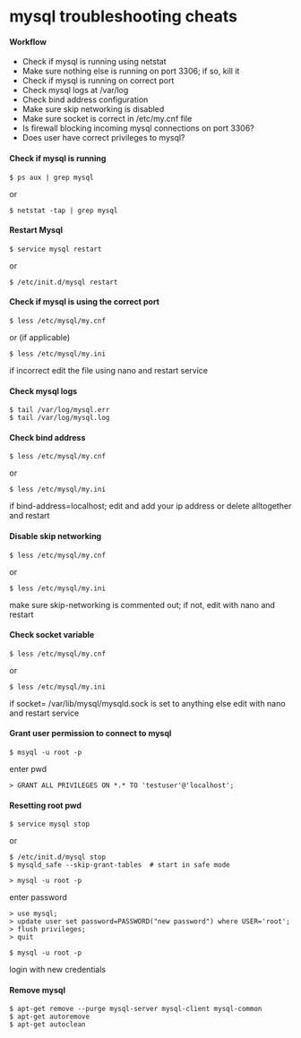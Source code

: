 mysql troubleshooting cheats
============================

#### Workflow

* Check if mysql is running using netstat
* Make sure nothing else is running on port 3306; if so, kill it
* Check if mysql is running on correct port
* Check mysql logs at /var/log
* Check bind address configuration 
* Make sure skip networking is disabled
* Make sure socket is correct in /etc/my.cnf file
* Is firewall blocking incoming mysql connections on port 3306?
* Does user have correct privileges to mysql?

#### Check if mysql is running

	$ ps aux | grep mysql

or

	$ netstat -tap | grep mysql

#### Restart Mysql

	$ service mysql restart

or

	$ /etc/init.d/mysql restart


#### Check if mysql is using the correct port

	$ less /etc/mysql/my.cnf

or (if applicable)

	$ less /etc/mysql/my.ini

if incorrect edit the file using nano and restart service 


#### Check mysql logs

	$ tail /var/log/mysql.err
	$ tail /var/log/mysql.log

#### Check bind address

	$ less /etc/mysql/my.cnf

or

	$ less /etc/mysql/my.ini

if bind-address=localhost; edit and add your ip address or delete alltogether and restart


#### Disable skip networking

	$ less /etc/mysql/my.cnf

or

	$ less /etc/mysql/my.ini

make sure skip-networking is commented out; if not, edit with nano and restart

#### Check socket variable

	$ less /etc/mysql/my.cnf

or

	$ less /etc/mysql/my.ini

if socket= /var/lib/mysql/mysqld.sock is set to anything else edit with nano and restart service


#### Grant user permission to connect to mysql

	$ msyql -u root -p

enter pwd

	> GRANT ALL PRIVILEGES ON *.* TO 'testuser'@'localhost';   

#### Resetting root pwd

	$ service mysql stop

or 

	$ /etc/init.d/mysql stop   
	$ mysqld_safe --skip-grant-tables  # start in safe mode

	> mysql -u root -p

enter password

	> use mysql;
	> update user set password=PASSWORD("new password") where USER='root';
	> flush privileges;
	> quit

	$ mysql -u root -p

login with new credentials


#### Remove mysql

	$ apt-get remove --purge mysql-server mysql-client mysql-common
	$ apt-get autoremove
	$ apt-get autoclean



























